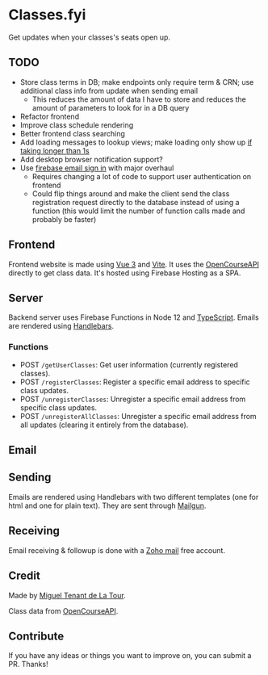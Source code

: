 # Classes.fyi

Get updates when your classes's seats open up.

## TODO

- Store class terms in DB; make endpoints only require term & CRN; use additional class info from update when sending email
  - This reduces the amount of data I have to store and reduces the amount of parameters to look for in a DB query
- Refactor frontend
- Improve class schedule rendering
- Better frontend class searching
- Add loading messages to lookup views; make loading only show up [if taking longer than 1s](https://www.smashingmagazine.com/2016/12/best-practices-for-animated-progress-indicators/)
- Add desktop browser notification support?
- Use [firebase email sign in](https://firebase.google.com/docs/auth/web/email-link-auth) with major overhaul
  - Requires changing a lot of code to support user authentication on frontend
  - Could flip things around and make the client send the class registration request directly to the database instead of using a function (this would limit the number of function calls made and probably be faster)

## Frontend

Frontend website is made using [Vue 3](https://github.com/vuejs/vue-next) and [Vite](https://github.com/vitejs/vite). It uses the [OpenCourseAPI](https://github.com/OpenCourseAPI/OpenCourseAPI) directly to get class data. It's hosted using Firebase Hosting as a SPA.

## Server

Backend server uses Firebase Functions in Node 12 and [TypeScript](https://www.typescriptlang.org/). Emails are rendered using [Handlebars](https://handlebarsjs.com).

### Functions

- POST `/getUserClasses`: Get user information (currently registered classes).
- POST `/registerClasses`: Register a specific email address to specific class updates.
- POST `/unregisterClasses`: Unregister a specific email address from specific class updates.
- POST `/unregisterAllClasses`: Unregister a specific email address from all updates (clearing it entirely from the database).

## Email

## Sending

Emails are rendered using Handlebars with two different templates (one for html and one for plain text). They are sent through [Mailgun](https://www.mailgun.com/).

## Receiving

Email receiving & followup is done with a [Zoho mail](https://www.zoho.com/mail/) free account.

## Credit

Made by [Miguel Tenant de La Tour](https://github.com/Pandawan).

Class data from [OpenCourseAPI](https://github.com/OpenCourseAPI/OpenCourseAPI).

## Contribute

If you have any ideas or things you want to improve on, you can submit a PR. Thanks!
